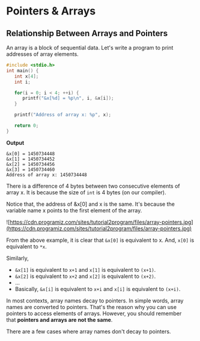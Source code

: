 # Pointers & Arrays

## Relationship Between Arrays and Pointers

An array is a block of sequential data. Let's write a program to print addresses of array elements.

```c
#include <stdio.h>
int main() {
   int x[4];
   int i;

   for(i = 0; i < 4; ++i) {
      printf("&x[%d] = %p\n", i, &x[i]);
   }

   printf("Address of array x: %p", x);

   return 0;
}

```

**Output**

```
&x[0] = 1450734448
&x[1] = 1450734452
&x[2] = 1450734456
&x[3] = 1450734460
Address of array x: 1450734448
```

There is a difference of 4 bytes between two consecutive elements of array x. It is because the size of `int` is 4 bytes (on our compiler).

Notice that, the address of &x[0] and x is the same. It's because the variable name x points to the first element of the array.

![https://cdn.programiz.com/sites/tutorial2program/files/array-pointers.jpg](https://cdn.programiz.com/sites/tutorial2program/files/array-pointers.jpg)

From the above example, it is clear that `&x[0]` is equivalent to x. And, `x[0]` is equivalent to `*x`.

Similarly,

- `&x[1]` is equivalent to `x+1` and `x[1]` is equivalent to `(x+1)`.
- `&x[2]` is equivalent to `x+2` and `x[2]` is equivalent to `(x+2)`.
- ...
- Basically, `&x[i]` is equivalent to `x+i` and `x[i]` is equivalent to `(x+i)`.

In most contexts, array names decay to pointers. In simple words, array names are converted to pointers. That's the reason why you can use pointers to access elements of arrays. However, you should remember that **pointers and arrays are not the same**.

There are a few cases where array names don't decay to pointers.